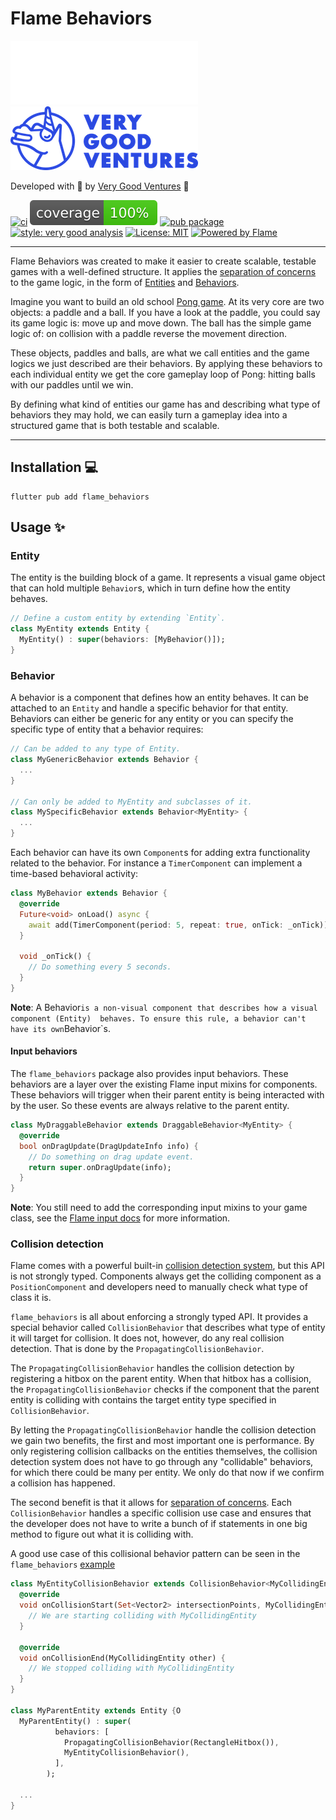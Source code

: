 # Flame Behaviors

[![Very Good Ventures][logo_white]][very_good_ventures_link_dark]
[![Very Good Ventures][logo_black]][very_good_ventures_link_light]

Developed with 💙 by [Very Good Ventures][very_good_ventures_link] 🦄

[![ci][ci_badge]][ci_link]
[![coverage][coverage_badge]][ci_link]
[![pub package][pub_badge]][pub_link]
[![style: very good analysis][very_good_analysis_badge]][very_good_analysis_link]
[![License: MIT][license_badge]][license_link]
[![Powered by Flame][flame_badge_link]]([flame_link])

---

Flame Behaviors was created to make it easier to create scalable, testable games with a 
well-defined structure. It applies the
[separation of concerns][separation_of_concerns] to the game logic, in the form of 
[Entities](#entity) and [Behaviors](#behavior).

Imagine you want to build an old school [Pong game](https://en.wikipedia.org/wiki/Pong). At its 
very core are two objects: a paddle and a ball. If you have a look at the paddle, you could say 
its game logic is: move up and move down. The ball has the simple game logic of: on collision with 
a paddle reverse the movement direction.

These objects, paddles and balls, are what we call entities and the game logics we just described 
are their behaviors. By applying these behaviors to each individual entity we get the core 
gameplay loop of Pong: hitting balls with our paddles until we win.

By defining what kind of entities our game has and describing what type of behaviors they may hold, 
we can easily turn a gameplay idea into a structured game that is both testable and scalable.

---

## Installation 💻

```
flutter pub add flame_behaviors
```

## Usage ✨

### Entity

The entity is the building block of a game. It represents a visual game object that can hold 
multiple `Behavior`s, which in turn define how the entity behaves.

```dart
// Define a custom entity by extending `Entity`.
class MyEntity extends Entity {
  MyEntity() : super(behaviors: [MyBehavior()]);
}
```

### Behavior

A behavior is a component that defines how an entity behaves. It can be attached to an `Entity` 
and handle a specific behavior for that entity. Behaviors can either be generic for any entity 
or you can specify the specific type of entity that a behavior requires:

```dart
// Can be added to any type of Entity.
class MyGenericBehavior extends Behavior {
  ...
}

// Can only be added to MyEntity and subclasses of it.
class MySpecificBehavior extends Behavior<MyEntity> {
  ...
}
```

Each behavior can have its own `Component`s for adding extra functionality related to the 
behavior. For instance a `TimerComponent` can implement a time-based behavioral activity:

```dart
class MyBehavior extends Behavior {
  @override
  Future<void> onLoad() async {
    await add(TimerComponent(period: 5, repeat: true, onTick: _onTick));
  }

  void _onTick() {
    // Do something every 5 seconds.
  }
}
```

**Note**: A Behavior` is a non-visual component that describes how a visual component (Entity) 
behaves. To ensure this rule, a behavior can't have its own `Behavior`s.

#### Input behaviors

The `flame_behaviors` package also provides input behaviors. These behaviors are a 
layer over the existing Flame input mixins for components. These behaviors will 
trigger when their parent entity is being interacted with by the user. So these events 
are always relative to the parent entity.

```dart
class MyDraggableBehavior extends DraggableBehavior<MyEntity> {
  @override
  bool onDragUpdate(DragUpdateInfo info) {
    // Do something on drag update event.
    return super.onDragUpdate(info);
  }
}
```

**Note**: You still need to add the corresponding input mixins to your game class, see the 
[Flame input docs](https://docs.flame-engine.org/1.2.0/flame/inputs/inputs.html) for more 
information.

### Collision detection

Flame comes with a powerful built-in [collision detection system](https://docs.flame-engine.org/1.2.0/flame/collision_detection.html), 
but this API is not strongly typed. Components always get the colliding component as a 
`PositionComponent` and developers need to manually check what type of class it is. 

`flame_behaviors` is all about enforcing a strongly typed API. It provides a special behavior 
called `CollisionBehavior` that describes what type of entity it will target for collision. It 
does not, however, do any real collision detection. That is done by the 
`PropagatingCollisionBehavior`.

The `PropagatingCollisionBehavior` handles the collision detection by registering a hitbox on the 
parent entity. When that hitbox has a collision, the `PropagatingCollisionBehavior` checks if the 
component that the parent entity is colliding with contains the target entity type specified in 
`CollisionBehavior`.

By letting the `PropagatingCollisionBehavior` handle the collision detection we gain two benefits, 
the first and most important one is performance. By only registering collision callbacks on the 
entities themselves, the collision detection system does not have to go through any "collidable" 
behaviors, for which there could be many per entity. We only do that now if we confirm a collision 
has happened. 

The second benefit is that it allows for [separation of concerns][separation_of_concerns]. 
Each `CollisionBehavior` handles a specific collision use case and ensures that the developer does 
not have to write a bunch of if statements in one big method to figure out what it is colliding 
with.

A good use case of this collisional behavior pattern can be seen in the `flame_behaviors` 
[example](https://github.com/VeryGoodOpenSource/flame_behaviors/tree/main/example)

```dart
class MyEntityCollisionBehavior extends CollisionBehavior<MyCollidingEntity, MyParentEntity> {
  @override
  void onCollisionStart(Set<Vector2> intersectionPoints, MyCollidingEntity other) {
    // We are starting colliding with MyCollidingEntity
  }

  @override
  void onCollisionEnd(MyCollidingEntity other) {
    // We stopped colliding with MyCollidingEntity
  }
}

class MyParentEntity extends Entity {O
  MyParentEntity() : super(
          behaviors: [
            PropagatingCollisionBehavior(RectangleHitbox()),
            MyEntityCollisionBehavior(),
          ],
        );
  
  ...
}
```

[ci_badge]: https://github.com/VeryGoodOpenSource/flame_behaviors/workflows/flame_behaviors/badge.svg
[ci_link]: https://github.com/VeryGoodOpenSource/flame_behaviors/actions
[coverage_badge]: https://raw.githubusercontent.com/VeryGoodOpenSource/flame_behaviors/main/coverage_badge.svg
[license_badge]: https://img.shields.io/badge/license-MIT-blue.svg
[license_link]: https://opensource.org/licenses/MIT
[logo_black]: https://raw.githubusercontent.com/VGVentures/very_good_brand/main/styles/README/vgv_logo_black.png#gh-light-mode-only
[logo_white]: https://raw.githubusercontent.com/VGVentures/very_good_brand/main/styles/README/vgv_logo_white.png#gh-dark-mode-only
[pub_badge]: https://img.shields.io/pub/v/flame_behaviors.svg
[pub_link]: https://pub.dartlang.org/packages/flame_behaviors
[very_good_analysis_badge]: https://img.shields.io/badge/style-very_good_analysis-B22C89.svg
[very_good_analysis_link]: https://pub.dev/packages/very_good_analysis
[very_good_ventures_link]: https://verygood.ventures/?utm_source=github&utm_medium=banner&utm_campaign=CLI
[very_good_ventures_link_dark]: https://verygood.ventures/?utm_source=github&utm_medium=banner&utm_campaign=CLI#gh-dark-mode-only
[very_good_ventures_link_light]: https://verygood.ventures/?utm_source=github&utm_medium=banner&utm_campaign=CLI#gh-light-mode-only
[flame_badge_link]: https://img.shields.io/badge/Powered%20by-%F0%9F%94%A5-orange.svg
[flame_link]: https://flame-engine.org
[separation_of_concerns]: https://en.wikipedia.org/wiki/Separation_of_concerns